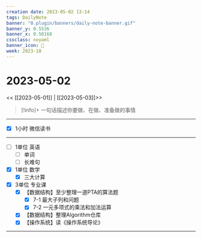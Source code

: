 ```yaml
---
creation date: 2023-05-02 13:14
tags: DailyNote
banner: "0.plugin/banners/daily-note-banner.gif"
banner_y: 0.5536
banner_x: 0.50168
cssclass: noyaml
banner_icon: 💌
week: 2023-18
---
```


# 2023-05-02

<< [[2023-05-01]] | [[2023-05-03]]>>


> [!info]+ 一句话描述你要做、在做、准备做的事情
> 

---

- [x] 1小时 微信读书

---

- [ ] 1单位 英语
	- [ ] 单词
	- [ ] 长难句
- [x] 1单位 数学
	- [x] 三大计算
- [x] 3单位 专业课
	- [x] 【数据结构】至少整理一道PTA的算法题
		- [x] 7-1 最大子列和问题
		- [x] 7-2 一元多项式的乘法和加法运算
	- [x] 【数据结构】整理Algorithm仓库
	- [x] 【操作系统】读《操作系统导论》

---

